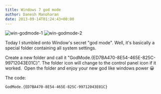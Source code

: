 ```yaml
---
title: Windows 7 god mode
author: Danesh Manoharan
date: 2013-09-14T01:24:43+00:00
---
```


![win-godmode-1](/wp-content/uploads/2013/09/win-godmode-1.png)
![win-godmode-2](/wp-content/uploads/2013/09/win-godmode-2.png)

Today I stumbled onto Window's secret "god mode". Well, it's basically a special folder containing all system settings.

Create a new folder and call it "GodMode.{ED7BA470-8E54-465E-825C-99712043E01C}". The folder icon will change to the control panel icon if it worked.  Open the folder and enjoy your new god like windows power 😀

The code:

```
GodMode.{ED7BA470-8E54-465E-825C-99712043E01C}
```

 [1]: /wp-content/uploads/2013/09/win-godmode-1.png
 [2]: /wp-content/uploads/2013/09/win-godmode-2.png
